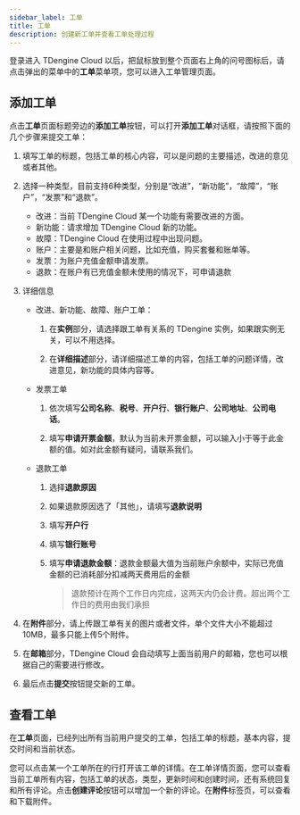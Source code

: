 ```yaml
---
sidebar_label: 工单
title: 工单
description: 创建新工单并查看工单处理过程
---
```


登录进入 TDengine Cloud 以后，把鼠标放到整个页面右上角的问号图标后，请点击弹出的菜单中的**工单**菜单项，您可以进入工单管理页面。

## 添加工单

点击**工单**页面标题旁边的**添加工单**按钮，可以打开**添加工单**对话框，请按照下面的几个步骤来提交工单：

1. 填写工单的标题，包括工单的核心内容，可以是问题的主要描述，改进的意见或者其他。

2. 选择一种类型，目前支持6种类型，分别是“改进”，“新功能”，“故障”，“账户”，“发票”和“退款”。

    - 改进：当前 TDengine Cloud 某一个功能有需要改进的方面。
    - 新功能：请求增加 TDengine Cloud 新的功能。
    - 故障：TDengine Cloud 在使用过程中出现问题。
    - 账户：主要是和账户相关问题，比如充值，购买套餐和账单等。
    - 发票：为账户充值金额申请发票。
    - 退款：在账户有已充值金额未使用的情况下，可申请退款
  
3. 详细信息

   * 改进、新功能、故障、账户工单：
      1. 在**实例**部分，请选择跟工单有关系的 TDengine 实例，如果跟实例无关，可以不用选择。

      2. 在**详细描述**部分，请详细描述工单的内容，包括工单的问题详情，改进意见，新功能的具体内容等。

   * 发票工单
      1. 依次填写**公司名称**、**税号**、**开户行**、**银行账户**、**公司地址**、**公司电话**。
   
      2. 填写**申请开票金额**，默认为当前未开票金额，可以输入小于等于此金额的值。如对此金额有疑问，请联系我们。

   * 退款工单
      1. 选择**退款原因** 
      2. 如果退款原因选了「其他」，请填写**退款说明**
      3. 填写**开户行**
      4. 填写**银行账号**
      5. 填写**申请退款金额**：退款金额最大值为当前账户余额中，实际已充值金额的已消耗部分扣减两天费用后的金额
   
            > 退款预计在两个工作日内完成，这两天内仍会计费。超出两个工作日的费用由我们承担

4. 在**附件**部分，请上传跟工单有关的图片或者文件，单个文件大小不能超过10MB，最多只能上传5个附件。

5. 在**邮箱**部分，TDengine Cloud 会自动填写上面当前用户的邮箱，您也可以根据自己的需要进行修改。   

6. 最后点击**提交**按钮提交新的工单。

## 查看工单

在**工单**页面，已经列出所有当前用户提交的工单，包括工单的标题，基本内容，提交时间和当前状态。

您可以点击某一个工单所在的行打开该工单的详情。在工单详情页面，您可以查看当前工单所有内容，包括工单的状态，类型，更新时间和创建时间，还有系统回复和所有评论。点击**创建评论**按钮可以增加一个新的评论。在**附件**标签页，可以查看和下载附件。
